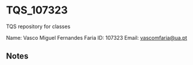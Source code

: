 # TQS_107323
TQS repository for classes


Name: Vasco Miguel Fernandes Faria
ID: 107323
Email: vascomfaria@ua.pt



## Notes

